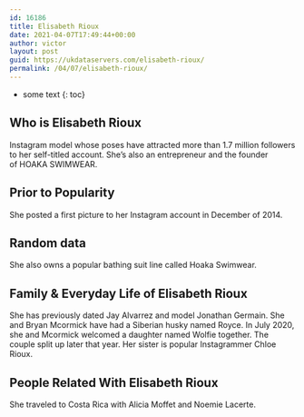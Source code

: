 ```yaml
---
id: 16186
title: Elisabeth Rioux
date: 2021-04-07T17:49:44+00:00
author: victor
layout: post
guid: https://ukdataservers.com/elisabeth-rioux/
permalink: /04/07/elisabeth-rioux/
---
```


* some text
{: toc}


## Who is Elisabeth Rioux



Instagram model whose poses have attracted more than 1.7 million followers to her self-titled account. She&#8217;s also an entrepreneur and the founder of HOAKA SWIMWEAR.

                
                
                
## Prior to Popularity



She posted a first picture to her Instagram account in December of 2014. 

                
                
                
## Random data



She also owns a popular bathing suit line called Hoaka Swimwear.  

                
                
                
## Family & Everyday Life of Elisabeth Rioux



She has previously dated Jay Alvarrez and model Jonathan Germain. She and Bryan Mcormick have had a Siberian husky named Royce. In July 2020, she and Mcormick welcomed a daughter named Wolfie together. The couple split up later that year. Her sister is popular Instagrammer Chloe Rioux. 

                
                
                
## People Related With Elisabeth Rioux



She traveled to Costa Rica with Alicia Moffet and Noemie Lacerte. 

                
              
            
          
          
          